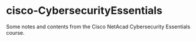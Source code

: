 # cisco-CybersecurityEssentials
Some notes and contents from the Cisco NetAcad Cybersecurity Essentials course.
